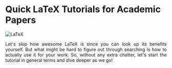 # Quick LaTeX Tutorials for Academic Papers
![LaTeX](https://upload.wikimedia.org/wikipedia/commons/9/92/LaTeX_logo.svg)

<p align="justify">
Let's skip how awesome LaTeX is since you can look up its benefits yourself. But what might be hard to figure out through searching is how to actually use it for your work. So, without any extra chatter, let's start the tutorial in general terms and dive deeper as we go!
</p>


